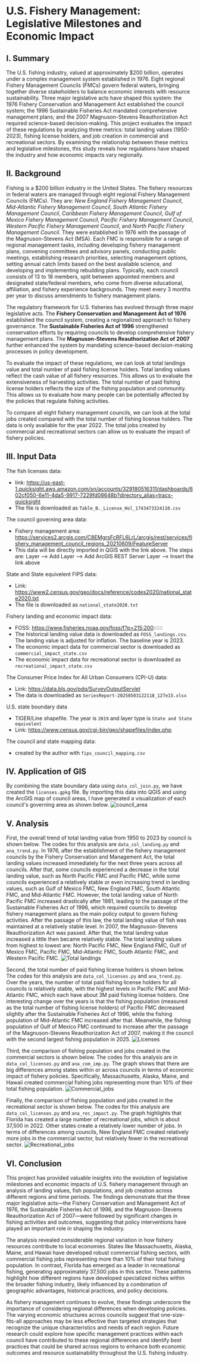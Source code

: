 # U.S. Fishery Management: Legislative Milestones and Economic Impact
## I. Summary
The U.S. fishing industry, valued at approximately $200 billion, operates under a complex management system established in 1976. Eight regional Fishery Management Councils (FMCs) govern federal waters, bringing together diverse stakeholders to balance economic interests with resource sustainability. Three major legislative acts have shaped this system: the 1976 Fishery Conservation and Management Act established the council system; the 1996 Sustainable Fisheries Act mandated comprehensive management plans; and the 2007 Magnuson-Stevens Reauthorization Act required science-based decision-making. This project evaluates the impact of these regulations by analyzing three metrics: total landing values (1950-2023), fishing license holders, and job creation in commercial and recreational sectors. By examining the relationship between these metrics and legislative milestones, this study reveals how regulations have shaped the industry and how economic impacts vary regionally.

## II. Background
Fishing is a $200 billion industry in the United States. The fishery resources in federal waters are managed through eight regional Fishery Management Councils (FMCs). They are: *New England Fishery Management Council*, *Mid-Atlantic Fishery Management Council*, *South Atlantic Fishery Management Council*, *Caribbean Fishery Management Council*, *Gulf of Mexico Fishery Management Council*, *Pacific Fishery Management Council*, *Western Pacific Fishery Management Council*, and *North Pacific Fishery Management Council*. They were established in 1976 with the passage of the Magnuson-Stevens Act (MSA). Each FMC is responsible for a range of regional management tasks, including developing fishery management plans, convening committees and advisory panels, conducting public meetings, establishing research priorities, selecting management options, setting annual catch limits based on the best available science, and developing and implementing rebuilding plans. Typically, each council consists of 13 to 18 members, split between appointed members and designated state/federal members, who come from diverse educational, affiliation, and fishery experience backgrounds. They meet every 3 months per year to discuss amendments to fishery management plans.

The regulatory framework for U.S. fisheries has evolved through three major legislative acts. The **Fishery Conservation and Management Act of 1976** established the council system, creating a regionalized approach to fishery governance. The **Sustainable Fisheries Act of 1996** strengthened conservation efforts by requiring councils to develop comprehensive fishery management plans. The **Magnuson-Stevens Reauthorization Act of 2007** further enhanced the system by mandating science-based decision-making processes in policy development.

To evaluate the impact of these regulations, we can look at total landings value and total number of paid fishing license holders. Total landing values reflect the cash value of all fishery resources. This allows us to evaluate the extensiveness of harvesting activities. The total number of paid fishing license holders reflects the size of the fishing population and community. This allows us to evaluate how many people can be potentially affected by the policies that regulate fishing activities.

To compare all eight fishery management councils, we can look at the total jobs created compared with the total number of fishing license holders. The data is only available for the year 2022. The total jobs created by commercial and recreational sectors can allow us to evaluate the impact of fishery policies.

## III. Input Data
The fish licenses data:
- link: https://us-east-1.quicksight.aws.amazon.com/sn/accounts/329180516311/dashboards/602cf050-6e11-4da5-9917-7229fd08648b?directory_alias=tracs-quicksight
- The file is downloaded as `Table_B._License_Hol_1743473324110.csv`

The council governing area data:
- Fishery management area: https://services2.arcgis.com/C8EMgrsFcRFL6LrL/arcgis/rest/services/fishery_management_council_regions_20210609/FeatureServer
- This data will be directly imported in QGIS with the link above. The steps are: Layer –> Add Layer –> Add ArcGIS REST Server Layer –> Insert the link above

State and State equivelent FIPS data:
- Link: https://www2.census.gov/geo/docs/reference/codes2020/national_state2020.txt
- The file is downloaded as `national_state2020.txt`

Fishery landing and economic impact data:
- FOSS: https://www.fisheries.noaa.gov/foss/f?p=215:200::::::
- The historical landing value data is downloaded as `FOSS_landings.csv`. The landing value is adjusted for inflation. The baseline year is 2023.
- The economic impact data for commercial sector is downloaded as `commercial_impact_state.csv`
- The economic impact data for recreational sector is downloaded as `recreational_impact_state.csv`

The Consumer Price Index for All Urban Consumers (CPI-U) data:
- Link: https://data.bls.gov/pdq/SurveyOutputServlet
- The data is downloaded as `SeriesReport-20250503122118_127e15.xlsx`

U.S. state boundary data
- TIGER/Line shapefile. The year is `2019` and layer type is `State and State equivelent`
- Link: https://www.census.gov/cgi-bin/geo/shapefiles/index.php

The council and state mapping data:
- created by the author with `fips_council_mapping.csv`


## IV. Application of GIS
By combining the state boundary data using `data_col_join.py`, we have created the `licenses.gpkg` file. By importing this data into QGIS and using the ArcGIS map of council areas, I have generated a visualization of each council's governing area as shown below. ![council_area](result/council.png)

## V. Analysis
First, the overall trend of total landing value from 1950 to 2023 by council is shown below. The codes for this analysis are `data_col_landing.py` and `ana_trend.py`. In 1976, after the establishment of the fishery management councils by the Fishery Conservation and Management Act, the total landing values increased immediately for the next three years across all councils. After that, some councils experienced a decrease in the total landing value, such as North Pacific FMC and Pacific FMC, while some councils experienced a relatively stable or even increasing trend in landing values, such as Gulf of Mexico FMC, New England FMC, South Atlantic FMC, and Mid-Atlantic FMC. However, the total landing value of North Pacific FMC increased drastically after 1981, leading to the passage of the Sustainable Fisheries Act of 1996, which required councils to develop fishery management plans as the main policy output to govern fishing activities. After the passage of this law, the total landing value of fish was maintained at a relatively stable level. In 2007, the Magnuson-Stevens Reauthorization Act was passed. After that, the total landing value increased a little then became relatively stable. The total landing values from highest to lowest are: North Pacific FMC, New England FMC, Gulf of Mexico FMC, Pacific FMC, Mid-Atlantic FMC, South Atlantic FMC, and Western Pacific FMC. ![Total landings](result/landingvalue_by_year.png)

Second, the total number of paid fishing license holders is shown below. The codes for this analysis are `data_col_licenses.py` and `ana_trend.py`. Over the years, the number of total paid fishing license holders for all councils is relatively stable, with the highest levels in Pacific FMC and Mid-Atlantic FMC, which each have about 3M paid fishing license holders. One interesting change over the years is that the fishing population (measured as the total number of fishing license holders) of Pacific FMC decreased slightly after the Sustainable Fisheries Act of 1996, while the fishing population of Mid-Atlantic FMC increased after that. Meanwhile, the fishing population of Gulf of Mexico FMC continued to increase after the passage of the Magnuson-Stevens Reauthorization Act of 2007, making it the council with the second largest fishing population in 2025. ![Licenses](result/licenseholder_by_year.png)

Third, the comparison of fishing population and jobs created in the commercial sectors is shown below. The codes for this analysis are in `data_col_licenses.py` and `ana_com_imp.py`. The graph shows that there are big differences among states within or across councils in terms of economic impact of fishery policies. Specifically, Massachusetts, Alaska, Maine, and Hawaii created commercial fishing jobs representing more than 10% of their total fishing population. ![Commercial_jobs](result/fishery_state_commercial_impact_jobs.png)

Finally, the comparison of fishing population and jobs created in the recreational sector is shown below. The codes for this analysis are `data_col_licenses.py` and `ana_rec_impact.py`. The graph highlights that Florida has created a large number of recreational jobs, which is about 37,500 in 2022. Other states create a relatively lower number of jobs. In terms of differences among councils, New England FMC created relatively more jobs in the commercial sector, but relatively fewer in the recreational sector. ![Recreational_jobs](result/fishery_state_recreational_impact_jobs.png)

## VI. Conclusion
This project has provided valuable insights into the evolution of legislative milestones and economic impacts of U.S. fishery management through an analysis of landing values, fish populations, and job creation across different regions and time periods. The findings demonstrate that the three major legislative acts—the Fishery Conservation and Management Act of 1976, the Sustainable Fisheries Act of 1996, and the Magnuson-Stevens Reauthorization Act of 2007—were followed by significant changes in fishing activities and outcomes, suggesting that policy interventions have played an important role in shaping the industry.

The analysis revealed considerable regional variation in how fishery resources contribute to local economies. States like Massachusetts, Alaska, Maine, and Hawaii have developed robust commercial fishing sectors, with commercial fishing jobs representing more than 10% of their total fishing population. In contrast, Florida has emerged as a leader in recreational fishing, generating approximately 37,500 jobs in this sector. These patterns highlight how different regions have developed specialized niches within the broader fishing industry, likely influenced by a combination of geographic advantages, historical practices, and policy decisions.

As fishery management continues to evolve, these findings underscore the importance of considering regional differences when developing policies. The varying economic structures across councils suggest that one-size-fits-all approaches may be less effective than targeted strategies that recognize the unique characteristics and needs of each region. Future research could explore how specific management practices within each council have contributed to these regional differences and identify best practices that could be shared across regions to enhance both economic outcomes and resource sustainability throughout the U.S. fishing industry.
